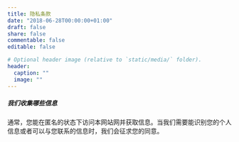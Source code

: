 ```yaml
---
title: 隐私条款
date: "2018-06-28T00:00:00+01:00"
draft: false
share: false
commentable: false
editable: false

# Optional header image (relative to `static/media/` folder).
header:
  caption: ""
  image: ""
---
```


##### 我们收集哪些信息

通常，您能在匿名的状态下访问本网站网并获取信息。当我们需要能识别您的个人信息或者可以与您联系的信息时，我们会征求您的同意。
